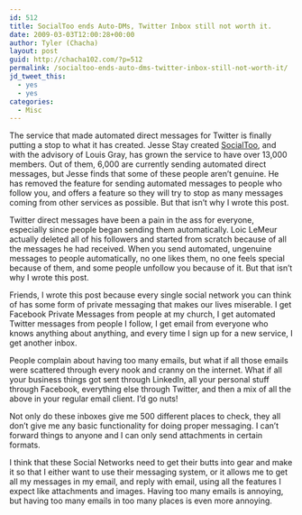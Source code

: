 ```yaml
---
id: 512
title: SocialToo ends Auto-DMs, Twitter Inbox still not worth it.
date: 2009-03-03T12:00:28+00:00
author: Tyler (Chacha)
layout: post
guid: http://chacha102.com/?p=512
permalink: /socialtoo-ends-auto-dms-twitter-inbox-still-not-worth-it/
jd_tweet_this:
  - yes
  - yes
categories:
  - Misc
---
```

The service that made automated direct messages for Twitter is finally putting a stop to what it has created. Jesse Stay created [SocialToo](http://socialtoo.com/), and with the advisory of Louis Gray, has grown the service to have over 13,000 members. Out of them, 6,000 are currently sending automated direct messages, but Jesse finds that some of these people aren’t genuine. He has removed the feature for sending automated messages to people who follow you, and offers a feature so they will try to stop as many messages coming from other services as possible. But that isn’t why I wrote this post. 

Twitter direct messages have been a pain in the ass for everyone, especially since people began sending them automatically. Loic LeMeur actually deleted all of his followers and started from scratch because of all the messages he had received. When you send automated, ungenuine messages to people automatically, no one likes them, no one feels special because of them, and some people unfollow you because of it. But that isn’t why I wrote this post. 

Friends, I wrote this post because every single social network you can think of has some form of private messaging that makes our lives miserable. I get Facebook Private Messages from people at my church, I get automated Twitter messages from people I follow, I get email from everyone who knows anything about anything, and every time I sign up for a new service, I get another inbox. 

People complain about having too many emails, but what if all those emails were scattered through every nook and cranny on the internet. What if all your business things got sent through LinkedIn, all your personal stuff through Facebook, everything else through Twitter, and then a mix of all the above in your regular email client. I’d go nuts! 

Not only do these inboxes give me 500 different places to check, they all don’t give me any basic functionality for doing proper messaging. I can’t forward things to anyone and I can only send attachments in certain formats. 

I think that these Social Networks need to get their butts into gear and make it so that I either want to use their messaging system, or it allows me to get all my messages in my email, and reply with email, using all the features I expect like attachments and images. Having too many emails is annoying, but having too many emails in too many places is even more annoying.